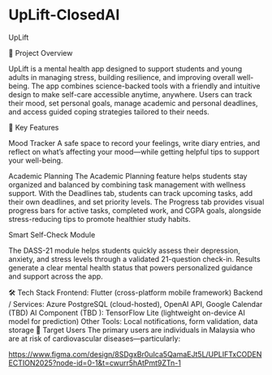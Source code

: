 # UpLift-ClosedAI



UpLift

🌟 Project Overview

UpLift is a mental health app designed to support students and young adults in managing stress, building resilience, and improving overall well-being. The app combines science-backed tools with a friendly and intuitive design to make self-care accessible anytime, anywhere. Users can track their mood, set personal goals, manage academic and personal deadlines, and access guided coping strategies tailored to their needs.

🧩 Key Features

Mood Tracker
A safe space to record your feelings, write diary entries, and reflect on what’s affecting your mood—while getting helpful tips to support your well-being.

Academic Planning
The Academic Planning feature helps students stay organized and balanced by combining task management with wellness support. With the Deadlines tab, students can track upcoming tasks, add their own deadlines, and set priority levels. The Progress tab provides visual progress bars for active tasks, completed work, and CGPA goals, alongside stress-reducing tips to promote healthier study habits.

Smart Self-Check Module

The DASS-21 module helps students quickly assess their depression, anxiety, and stress levels through a validated 21-question check-in. Results generate a clear mental health status that powers personalized guidance and support across the app.


🛠 Tech Stack
Frontend: Flutter (cross-platform mobile framework)
Backend / Services: Azure PostgreSQL (cloud-hosted), OpenAI API, Google Calendar (TBD)
AI Component (TBD ): TensorFlow Lite (lightweight on-device AI model for prediction)
Other Tools: Local notifications, form validation, data storage
📱 Target Users
The primary users are individuals in Malaysia who are at risk of cardiovascular diseases—particularly:

https://www.figma.com/design/8SDgxBr0uIca5QamaEJt5L/UPLIFTxCODENECTION2025?node-id=0-1&t=cwurr5hAtPmt9ZTn-1
